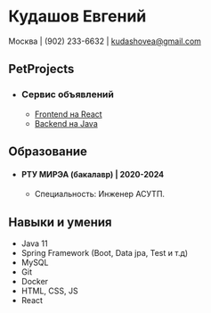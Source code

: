 # Кудашов Евгений

Москва | (902) 233-6632 | kudashovea@gmail.com 

## PetProjects

* ### Сервис объявлений 
    * [Frontend на React](https://github.com/stampede147/advertisement-service-frontend)
    * [Backend на Java](https://github.com/stampede147/advertisement-service-backend)

## Образование

* #### РТУ МИРЭА  (бакалавр) | 2020-2024
    * Специальность: Инженер АСУТП.

## Навыки и умения

* Java 11
* Spring Framework (Boot, Data jpa, Test и т.д)
* MySQL
* Git
* Docker
* HTML, CSS, JS
* React

